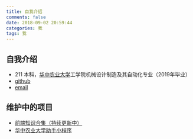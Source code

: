 ```yaml
---
title: 自我介绍
comments: false
date: 2018-09-02 20:59:44
categories: 我
tags: 我
---
```

## 自我介绍
- 211 本科，[华中农业大学](http://www.hzau.edu.cn/)工学院机械设计制造及其自动化专业（2019年毕业）
- [github](https://github.com/lxfriday)
- [email](mailto:liu3248184446@outlook.com)

## 维护中的项目
- [前端知识合集（持续更新中）](https://github.com/lxfriday/web-knowledge-tree)
- [华中农业大学助手小程序](https://github.com/lxfriday/hzau-helper-miniapp)
